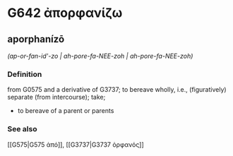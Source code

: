 # G642 ἀπορφανίζω

## aporphanízō

_(ap-or-fan-id'-zo | ah-pore-fa-NEE-zoh | ah-pore-fa-NEE-zoh)_

### Definition

from G0575 and a derivative of G3737; to bereave wholly, i.e., (figuratively) separate (from intercourse); take; 

- to bereave of a parent or parents

### See also

[[G575|G575 ἀπό]], [[G3737|G3737 ὀρφανός]]
